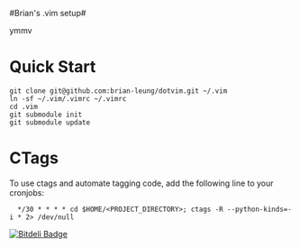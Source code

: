 #Brian's .vim setup#

ymmv

# Quick Start #
    git clone git@github.com:brian-leung/dotvim.git ~/.vim
    ln -sf ~/.vim/.vimrc ~/.vimrc
    cd .vim
    git submodule init
    git submodule update

# CTags #
  To use ctags and automate tagging code, add the following line to your cronjobs:

      */30 * * * * cd $HOME/<PROJECT_DIRECTORY>; ctags -R --python-kinds=-i * 2> /dev/null


[![Bitdeli Badge](https://d2weczhvl823v0.cloudfront.net/brian-leung/dotvim/trend.png)](https://bitdeli.com/free "Bitdeli Badge")

